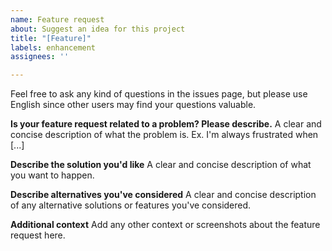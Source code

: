```yaml
---
name: Feature request
about: Suggest an idea for this project
title: "[Feature]"
labels: enhancement
assignees: ''

---
```


Feel free to ask any kind of questions in the issues page, but please use English since other users may find your questions valuable.

**Is your feature request related to a problem? Please describe.**
A clear and concise description of what the problem is. Ex. I'm always frustrated when [...]

**Describe the solution you'd like**
A clear and concise description of what you want to happen.

**Describe alternatives you've considered**
A clear and concise description of any alternative solutions or features you've considered.

**Additional context**
Add any other context or screenshots about the feature request here.
